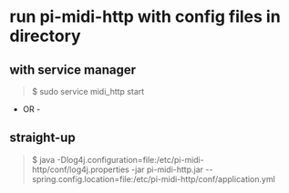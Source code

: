 # run pi-midi-http with config files in directory

## with service manager

> $ sudo service midi_http start

- OR -

## straight-up

> $ java -Dlog4j.configuration=file:/etc/pi-midi-http/conf/log4j.properties -jar pi-midi-http.jar --spring.config.location=file:/etc/pi-midi-http/conf/application.yml
